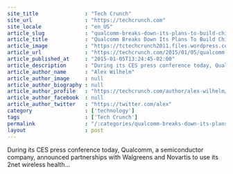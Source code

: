```yaml
---
site_title               : "Tech Crunch"
site_url                 : "https://techcrunch.com"
site_locale              : "en_US"
article_slug             : "qualcomm-breaks-down-its-plans-to-build-chips-for-the-internet-of-everything"
article_title            : "Qualcomm Breaks Down Its Plans To Build Chips For The Internet Of Everything"
article_image            : "https://tctechcrunch2011.files.wordpress.com/2015/01/screen-shot-2015-01-05-at-11-57-49-am.png?w=764&h=400&crop=1"
article_url              : "https://techcrunch.com/2015/01/05/qualcomm-announces-some-stuff/"
article_published_at     : "2015-01-05T13:24:45-02:00"
article_description      : "During its CES press conference today, Qualcomm, a semiconductor company, announced partnerships with Walgreens and Novartis to use its 2net wireless health..."
article_author_name      : "Alex Wilhelm"
article_author_image     : null
article_author_biography : null
article_author_profile   : "https://techcrunch.com/author/alex-wilhelm/"
article_author_facebook  : null
article_author_twitter   : "https://twitter.com/alex"
category                 : ['technology']
tags                     : ['Tech Crunch']
permalink                : "/:categories/qualcomm-breaks-down-its-plans-to-build-chips-for-the-internet-of-everything/"
layout                   : post
---
```


During its CES press conference today, Qualcomm, a semiconductor company, announced partnerships with Walgreens and Novartis to use its 2net wireless health...
